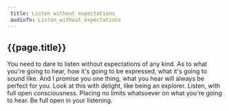 ```yaml
---
 title: Listen without expectations
 audiofn: Listen_without_expectations
---
```


## {{page.title}}

You need to dare to listen without expectations of any kind. As to what
you're going to hear, how it's going to be expressed, what it's going to
sound like. And I promise you one thing, what you hear will always be
perfect for you. Look at this with delight, like being an explorer.
Listen, with full open consciousness. Placing no limits whatsoever on
what you're going to hear. Be full open in your listening.

